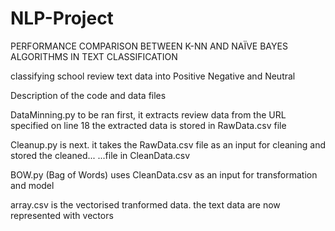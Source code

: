 # NLP-Project
PERFORMANCE COMPARISON BETWEEN K-NN AND NAÏVE BAYES ALGORITHMS IN TEXT CLASSIFICATION

classifying school review text data into Positive Negative and Neutral 

Description of the code and data files

DataMinning.py to be ran first, it extracts review data from the URL specified on line 18
the extracted data is stored in RawData.csv file

Cleanup.py is next. it takes the RawData.csv file as an input for cleaning and stored the cleaned... 
...file in CleanData.csv

BOW.py (Bag of Words) uses CleanData.csv as an input for transformation and model

array.csv is the vectorised tranformed data. the text data are now represented with vectors

